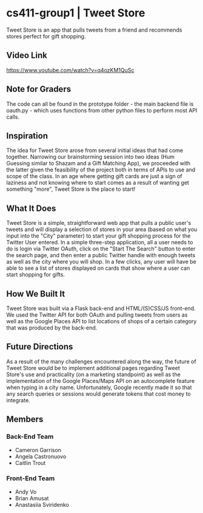 # cs411-group1 | Tweet Store

Tweet Store is an app that pulls tweets from a friend and recommends stores perfect for gift shopping.

## Video Link

https://www.youtube.com/watch?v=q4ozKM1QuSc

## Note for Graders

The code can all be found in the prototype folder - the main backend file is oauth.py - which uses functions from other python files to perform most API calls. 

## Inspiration

The idea for Tweet Store arose from several initial ideas that had come together. Narrowing our brainstorming session into two ideas (Hum Guessing similar to Shazam and a Gift Matching App), we proceeded with the latter given the feasibility of the project both in terms of APIs to use and scope of the class. In an age where getting gift cards are just a sign of laziness and not knowing where to start comes as a result of wanting get something "more", Tweet Store is the place to start!

## What It Does

Tweet Store is a simple, straightforward web app that pulls a public user's tweets and will display a selection of stores in your area (based on what you input into the "City" parameter) to start your gift shopping process for the Twitter User entered. In a simple three-step application, all a user needs to do is login via Twitter OAuth, click on the "Start The Search" button to enter the search page, and then enter a public Twitter handle with enough tweets as well as the city where you will shop. In a few clicks, any user will have be able to see a list of stores displayed on cards that show where a user can start shopping for gifts.

## How We Built It

Tweet Store was built via a Flask back-end and HTML/(S)CSS/JS front-end. We used the Twitter API for both OAuth and pulling tweets from users as well as the Google Places API to list locations of shops of a certain category that was produced by the back-end.

## Future Directions

As a result of the many challenges encountered along the way, the future of Tweet Store would be to implement additional pages regarding Tweet Store's use and practicality (on a marketing standpoint) as well as the implementation of the Google Places/Maps API on an autocomplete feature when typing in a city name. Unfortunately, Google recently made it so that any search queries or sessions would generate tokens that cost money to integrate.

## Members

### Back-End Team

- Cameron Garrison
- Angela Castronuovo
- Caitlin Trout

### Front-End Team

- Andy Vo
- Brian Amusat
- Anastasiia Sviridenko


